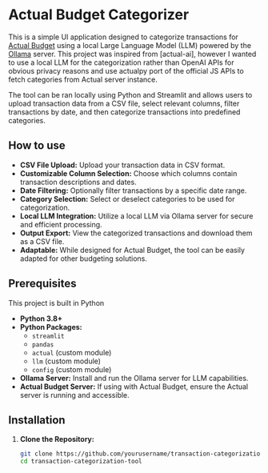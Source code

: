 # Actual Budget Categorizer

This is a simple UI application designed to categorize transactions for [Actual Budget](https://actualbudget.com/) using a local Large Language Model (LLM) powered by the [Ollama](https://ollama.ai/) server. This project was inspired from [actual-ai], however I wanted to use a local LLM for the categorization rather than OpenAI APIs for obvious privacy reasons and use actualpy port of the official JS APIs to fetch categories from Actual server instance.

The tool can be ran locally using Python and Streamlit and allows users to upload transaction data from a CSV file, select relevant columns, filter transactions by date, and then categorize transactions into predefined categories.

## How to use

- **CSV File Upload:** Upload your transaction data in CSV format.
- **Customizable Column Selection:** Choose which columns contain transaction descriptions and dates.
- **Date Filtering:** Optionally filter transactions by a specific date range.
- **Category Selection:** Select or deselect categories to be used for categorization.
- **Local LLM Integration:** Utilize a local LLM via Ollama server for secure and efficient processing.
- **Output Export:** View the categorized transactions and download them as a CSV file.
- **Adaptable:** While designed for Actual Budget, the tool can be easily adapted for other budgeting solutions.

## Prerequisites

This project is built in Python
- **Python 3.8+**
- **Python Packages:**
  - `streamlit`
  - `pandas`
  - `actual` (custom module)
  - `llm` (custom module)
  - `config` (custom module)
- **Ollama Server:** Install and run the Ollama server for LLM capabilities.
- **Actual Budget Server:** If using with Actual Budget, ensure the Actual server is running and accessible.

## Installation

1. **Clone the Repository:**

   ```bash
   git clone https://github.com/yourusername/transaction-categorization-tool.git
   cd transaction-categorization-tool
